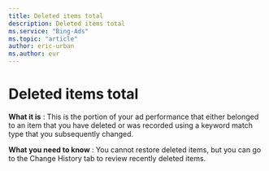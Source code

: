 ```yaml
---
title: Deleted items total
description: Deleted items total
ms.service: "Bing-Ads"
ms.topic: "article"
author: eric-urban
ms.author: eur
---
```


# Deleted items total

**What it is** : This is the portion of your ad performance that either belonged to an item that you have deleted or was recorded using a keyword match type that you subsequently changed.

**What you need to know** :  You cannot restore deleted items, but you can go to the Change History tab to review recently deleted items.


